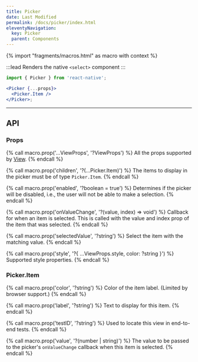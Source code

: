 ```yaml
---
title: Picker
date: Last Modified
permalink: /docs/picker/index.html
eleventyNavigation:
  key: Picker
  parent: Components
---
```


{% import "fragments/macros.html" as macro with context %}

:::lead
Renders the native `<select>` component
:::

```jsx
import { Picker } from 'react-native';

<Picker {...props}>
  <Picker.Item />
</Picker>;
```

---

## API

### Props

{% call macro.prop('...ViewProps', '?ViewProps') %}
All the props supported by [View](/docs/view).
{% endcall %}

{% call macro.prop('children', '?(...Picker.Item)') %}
The items to display in the picker must be of type `Picker.Item`.
{% endcall %}

{% call macro.prop('enabled', '?boolean = true') %}
Determines if the picker will be disabled, i.e., the user will not be able to make a selection.
{% endcall %}

{% call macro.prop('onValueChange', '?(value, index) => void') %}
Callback for when an item is selected. This is called with the value and index prop of the item that was selected.
{% endcall %}

{% call macro.prop('selectedValue', '?string') %}
Select the item with the matching value.
{% endcall %}

{% call macro.prop('style', '?{ ...ViewProps.style, color: ?string }') %}
Supported style properties.
{% endcall %}

### Picker.Item

{% call macro.prop('color', '?string') %}
Color of the item label. (Limited by browser support.)
{% endcall %}

{% call macro.prop('label', '?string') %}
Text to display for this item.
{% endcall %}

{% call macro.prop('testID', '?string') %}
Used to locate this view in end-to-end tests.
{% endcall %}

{% call macro.prop('value', '?(number | string)') %}
The value to be passed to the picker's `onValueChange` callback when this item is selected.
{% endcall %}
